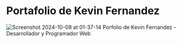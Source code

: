 # Portafolio de Kevin Fernandez

![Screenshot 2024-10-08 at 01-37-14 Porfolio de Kevin Fernandez - Desarrollador y Programador Web](https://github.com/user-attachments/assets/85bc9275-bf17-4e28-9d68-6c9b7fd8d40d)
